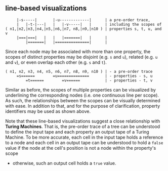 
<!-- ======================================================================= -->
## line-based visualizations

```
     |-s-----|       |-u-------------|      | a pre-order trace,
     |   |-t-|---|   |   |-v-----|   |      | including the scopes of
( n1,|n2,|n3,|n4,|n5,|n6,|n7, n8,|n9,|n10 ) | properties s, t, u, and v
     |===|===|   |   |   |=======|   |      |
         |=======|   |===============|      |
```

Since each node may be associated with more than one property, the scopes
of distinct properties may be disjoint (e.g. `s` and `u`), related (e.g.
`u` and `v`), or even overlap each other (e.g. `s` and `t`).

```
( n1, n2, n3, n4, n5, n6, n7, n8, n9, n10 ) | - a pre-order trace
     =s======        =u==============       | - properties - s, u
         =t======        =v======           | - properties - t, v
```

Similar as before, the scopes of multiple properties can be visualized by
underlining the corresponding nodes (i.e. one continuous line per scope).
As such, the relationships between the scopes can be visually determined
with ease. In addition to that, and for the purpose of clarification,
property identifiers may be used as shown above.

Note that these line-based visualizations suggest a close relationship with
**Turing Machines**. That is, the pre-order trace of a tree can be understood
to define the input tape and each property an output tape of a Turing Machine.
To be more accurate, each cell in the input tape holds a reference to a node
and each cell in an output tape can be understood to hold a `false` value if
the node at the cell's position is not a node within the property's scope
- otherwise, such an output cell holds a `true` value.
